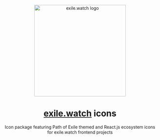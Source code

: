 <p align="center">
  <a href="https://exile.watch">
    <img alt="exile.watch logo" src="https://avatars.githubusercontent.com/u/158840748?s=400&u=4c73ba2a9a2ebc70b01c6303d41e8571df84ec37&v=4" width="300" />
  </a>
</p>
<h1 align="center">
  <a href="#">exile.watch</a> icons
</h1>
<p align="center">
    Icon package featuring Path of Exile themed and React.js ecosystem icons for exile.watch frontend projects
</p>